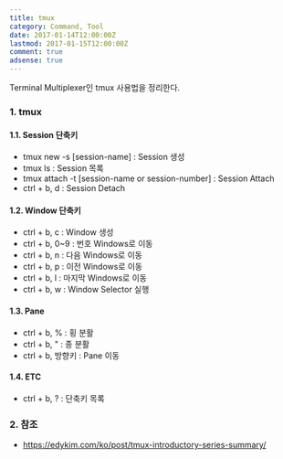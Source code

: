 ```yaml
---
title: tmux
category: Command, Tool
date: 2017-01-14T12:00:00Z
lastmod: 2017-01-15T12:00:00Z
comment: true
adsense: true
---
```


Terminal Multiplexer인 tmux 사용법을 정리한다.

### 1. tmux

#### 1.1. Session 단축키

* tmux new -s [session-name] : Session 생성
* tmux ls : Session 목록
* tmux attach -t [session-name or session-number] : Session Attach
* ctrl + b, d : Session Detach

#### 1.2. Window 단축키

* ctrl + b, c : Window 생성
* ctrl + b, 0~9 : 번호 Windows로 이동
* ctrl + b, n : 다음 Windows로 이동
* ctrl + b, p : 이전 Windows로 이동
* ctrl + b, l : 마지막 Windows로 이동
* ctrl + b, w : Window Selector 실행

#### 1.3. Pane

* ctrl + b, % : 횡 분활
* ctrl + b, " : 종 분활
* ctrl + b, 방향키 : Pane 이동

#### 1.4. ETC

* ctrl + b, ? : 단축키 목록

### 2. 참조

* https://edykim.com/ko/post/tmux-introductory-series-summary/